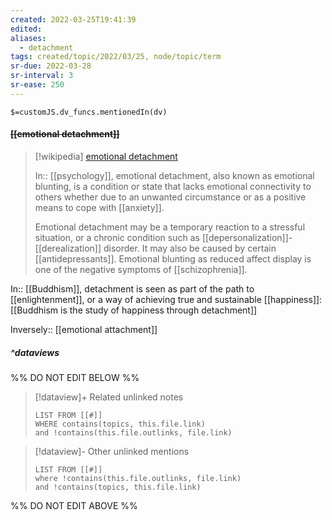 ```yaml
---
created: 2022-03-25T19:41:39 
edited: 
aliases:
  - detachment
tags: created/topic/2022/03/25, node/topic/term
sr-due: 2022-03-28
sr-interval: 3
sr-ease: 250
---
```

`$=customJS.dv_funcs.mentionedIn(dv)`

#### <s class="topic-title">[[emotional detachment]]</s>

> [!wikipedia] [emotional detachment](https://en.wikipedia.org/wiki/Emotional%20detachment)
> 
> In:: [[psychology]],
> emotional detachment, also known as emotional blunting, is a condition or state that lacks emotional connectivity to others whether due to an unwanted circumstance or as a positive means to cope with [[anxiety]]. 
> 
> Emotional detachment may be a temporary reaction to a stressful situation, or a chronic condition such as [[depersonalization]]-[[derealization]] disorder. It may also be caused by certain [[antidepressants]]. Emotional blunting as reduced affect display is one of the negative symptoms of [[schizophrenia]].
>

In:: [[Buddhism]], 
detachment is seen as part of the path to [[enlightenment]], or a way of achieving true and sustainable [[happiness]]:
[[Buddhism is the study of happiness through detachment]]

Inversely:: [[emotional attachment]]

##### ^dataviews

%% DO NOT EDIT BELOW %%
> [!dataview]+ Related unlinked notes
> ```dataview
> LIST FROM [[#]]
> WHERE contains(topics, this.file.link)
> and !contains(this.file.outlinks, file.link)
> ```
 
> [!dataview]- Other unlinked mentions
> ```dataview
> LIST FROM [[#]]
> where !contains(this.file.outlinks, file.link)
> and !contains(topics, this.file.link)
> ```

%% DO NOT EDIT ABOVE %%
